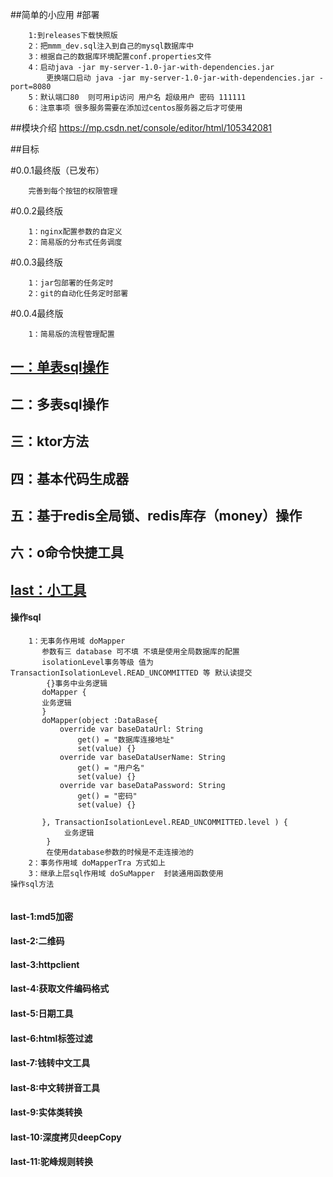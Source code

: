 ##简单的小应用
#部署
```
    1:到releases下载快照版
    2：把mmm_dev.sql注入到自己的mysql数据库中
    3：根据自己的数据库环境配置conf.properties文件
    4：启动java -jar my-server-1.0-jar-with-dependencies.jar
        更换端口启动 java -jar my-server-1.0-jar-with-dependencies.jar -port=8080
    5：默认端口80  则可用ip访问 用户名 超级用户 密码 111111
    6：注意事项 很多服务需要在添加过centos服务器之后才可使用
```
##模块介绍
https://mp.csdn.net/console/editor/html/105342081

##目标

#0.0.1最终版（已发布）
```
    完善到每个按钮的权限管理

```

#0.0.2最终版
```
    1：nginx配置参数的自定义
    2：简易版的分布式任务调度

```
 #0.0.3最终版
 ```
     1：jar包部署的任务定时
     2：git的自动化任务定时部署
 
 ```
 
  #0.0.4最终版
  ```
      1：简易版的流程管理配置
  
  ```
  
 
 
## [一：单表sql操作](#1)
## 二：多表sql操作
## 三：ktor方法
## 四：基本代码生成器
## 五：基于redis全局锁、redis库存（money）操作



## 六：o命令快捷工具
## [last：小工具](#last)

#### 操作sql
```操作sql的时候 需要先初始化sql作用域
    1：无事务作用域 doMapper 
       参数有三 database 可不填 不填是使用全局数据库的配置
       isolationLevel事务等级 值为TransactionIsolationLevel.READ_UNCOMMITTED 等 默认读提交
        {}事务中业务逻辑
       doMapper { 
       业务逻辑    
       }
       doMapper(object :DataBase{
           override var baseDataUrl: String
               get() = "数据库连接地址"
               set(value) {}
           override var baseDataUserName: String
               get() = "用户名"
               set(value) {}
           override var baseDataPassword: String
               get() = "密码"
               set(value) {}
    
       }, TransactionIsolationLevel.READ_UNCOMMITTED.level ) { 
            业务逻辑
        }
        在使用database参数的时候是不走连接池的
    2：事务作用域 doMapperTra 方式如上
    3：继承上层sql作用域 doSuMapper  封装通用函数使用 
操作sql方法


```











#### <span id="last">last-1:md5加密</span>
#### last-2:二维码
#### last-3:httpclient
#### last-4:获取文件编码格式
#### last-5:日期工具
#### last-6:html标签过滤
#### last-7:钱转中文工具
#### last-8:中文转拼音工具
#### last-9:实体类转换
#### last-10:深度拷贝deepCopy
#### last-11:驼峰规则转换





